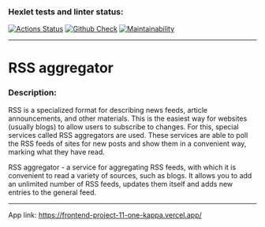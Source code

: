 ### Hexlet tests and linter status:
[![Actions Status](https://github.com/dmitry1178/frontend-project-11/workflows/hexlet-check/badge.svg)](https://github.com/dmitry1178/frontend-project-11/actions)
[![Github Check](https://github.com/dmitry1178/frontend-project-11/actions/workflows/actions.yml/badge.svg)](https://github.com/dmitry1178/frontend-project-11/actions/workflows/actions.yml)
[![Maintainability](https://api.codeclimate.com/v1/badges/5d312826880cfba98a0c/maintainability)](https://codeclimate.com/github/dmitry1178/frontend-project-11/maintainability)
***
# RSS aggregator
### Description:
RSS is a specialized format for describing news feeds, article announcements, and other materials. This is the easiest way for websites (usually blogs) to allow users to subscribe to changes. For this, special services called RSS aggregators are used. These services are able to poll the RSS feeds of sites for new posts and show them in a convenient way, marking what they have read.

RSS aggregator - a service for aggregating RSS feeds, with which it is convenient to read a variety of sources, such as blogs. It allows you to add an unlimited number of RSS feeds, updates them itself and adds new entries to the general feed.
***
App link: https://frontend-project-11-one-kappa.vercel.app/
